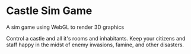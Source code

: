 Castle Sim Game
=============

A sim game using WebGL to render 3D graphics

Control a castle and all it's rooms and inhabitants. Keep your citizens and staff happy in the midst of enemy invasions, famine, and other disasters.
